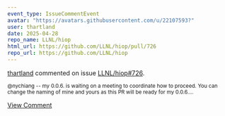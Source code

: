 ```yaml
---
event_type: IssueCommentEvent
avatar: "https://avatars.githubusercontent.com/u/22107593?"
user: thartland
date: 2025-04-28
repo_name: LLNL/hiop
html_url: https://github.com/LLNL/hiop/pull/726
repo_url: https://github.com/LLNL/hiop
---
```


<a href='https://github.com/thartland' target='_blank'>thartland</a> commented on issue <a href='https://github.com/LLNL/hiop/pull/726' target='_blank'>LLNL/hiop#726</a>.

<small>@nychiang -- my 0.0.6. is waiting on a meeting to coordinate how to proceed. You can change the naming of mine and yours as this PR will be ready for my 0.0.6....</small>

<a href='https://github.com/LLNL/hiop/pull/726' target='_blank'>View Comment</a>